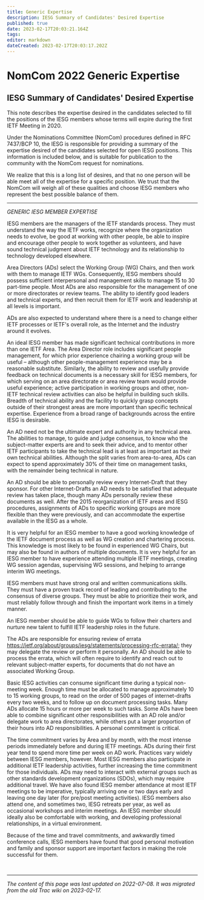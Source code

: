 ```yaml
---
title: Generic Expertise
description: IESG Summary of Candidates' Desired Expertise
published: true
date: 2023-02-17T20:03:21.164Z
tags: 
editor: markdown
dateCreated: 2023-02-17T20:03:17.202Z
---
```


# NomCom 2022 Generic Expertise

## IESG Summary of Candidates' Desired Expertise

This note describes the expertise desired in the candidates selected to fill the positions of the IESG members whose terms will expire during the first IETF Meeting in 2020.

Under the Nominations Committee (NomCom) procedures defined in RFC 7437/BCP 10, the IESG is responsible for providing a summary of the expertise desired of the candidates selected for open IESG positions. This information is included below, and is suitable for publication to the community with the NomCom request for nominations.

We realize that this is a long list of desires, and that no one person will be able meet all of the expertise for a specific position. We trust that the NomCom will weigh all of these qualities and choose IESG members who represent the best possible balance of them.

---

*GENERIC IESG MEMBER EXPERTISE*

IESG members are the managers of the IETF standards process. They must understand the way the IETF works, recognize where the organization needs to evolve, be good at working with other people, be able to inspire and encourage other people to work together as volunteers, and have sound technical judgment about IETF technology and its relationship to technology developed elsewhere.

Area Directors (ADs) select the Working Group (WG) Chairs, and then work with them to manage IETF WGs. Consequently, IESG members should possess sufficient interpersonal and management skills to manage 15 to 30 part-time people. Most ADs are also responsible for the management of one or more directorates or review teams. The ability to identify good leaders and technical experts, and then recruit them for IETF work and leadership at all levels is important.

ADs are also expected to understand where there is a need to change either IETF processes or IETF's overall role, as the Internet and the industry around it evolves.

An ideal IESG member has made significant technical contributions in more than one IETF Area. The Area Director role includes significant people management, for which prior experience chairing a working group will be useful – although other people-management experience may be a reasonable substitute. Similarly, the ability to review and usefully provide feedback on technical documents is a necessary skill for IESG members, for which serving on an area directorate or area review team would provide useful experience; active participation in working groups and other, non-IETF technical review activities can also be helpful in building such skills. Breadth of technical ability and the facility to quickly grasp concepts outside of their strongest areas are more important than specific technical expertise. Experience from a broad range of backgrounds across the entire IESG is desirable.

An AD need not be the ultimate expert and authority in any technical area. The abilities to manage, to guide and judge consensus, to know who the subject-matter experts are and to seek their advice, and to mentor other IETF participants to take the technical lead is at least as important as their own technical abilities. Although the split varies from area-to-area, ADs can expect to spend approximately 30% of their time on management tasks, with the remainder being technical in nature.

An AD should be able to personally review every Internet-Draft that they sponsor. For other Internet-Drafts an AD needs to be satisfied that adequate review has taken place, though many ADs personally review these documents as well. After the 2015 reorganization of IETF areas and IESG procedures, assignments of ADs to specific working groups are more flexible than they were previously, and can accommodate the expertise available in the IESG as a whole.

It is very helpful for an IESG member to have a good working knowledge of the IETF document process as well as WG creation and chartering process. This knowledge is most likely to be found in experienced WG Chairs, but may also be found in authors of multiple documents. It is very helpful for an IESG member to have experience attending multiple IETF meetings, creating WG session agendas, supervising WG sessions, and helping to arrange interim WG meetings.

IESG members must have strong oral and written communications skills. They must have a proven track record of leading and contributing to the consensus of diverse groups. They must be able to prioritize their work, and must reliably follow through and finish the important work items in a timely manner.

An IESG member should be able to guide WGs to follow their charters and nurture new talent to fulfill IETF leadership roles in the future.

The ADs are responsible for ensuring review of errata ​https://ietf.org/about/groups/iesg/statements/processing-rfc-errata/; they may delegate the review or perform it personally. An AD should be able to process the errata, which will often require to identify and reach out to relevant subject-matter experts, for documents that do not have an associated Working Group.

Basic IESG activities can consume significant time during a typical non-meeting week. Enough time must be allocated to manage approximately 10 to 15 working groups, to read on the order of 500 pages of internet-drafts every two weeks, and to follow up on document processing tasks. Many ADs allocate 15 hours or more per week to such tasks. Some ADs have been able to combine significant other responsibilities with an AD role and/or delegate work to area directorates, while others put a larger proportion of their hours into AD responsibilities. A personal commitment is critical.

The time commitment varies by Area and by month, with the most intense periods immediately before and during IETF meetings. ADs during their first year tend to spend more time per week on AD work. Practices vary widely between IESG members, however. Most IESG members also participate in additional IETF leadership activities, further increasing the time commitment for those individuals. ADs may need to interact with external groups such as other standards development organizations (SDOs), which may require additional travel. We have also found IESG member attendance at most IETF meetings to be imperative, typically arriving one or two days early and leaving one day later (for pre/post meeting activities). IESG members also attend one, and sometimes two, IESG retreats per year, as well as occasional workshops and interim meetings. An IESG member should ideally also be comfortable with working, and developing professional relationships, in a virtual environment.

Because of the time and travel commitments, and awkwardly timed conference calls, IESG members have found that good personal motivation and family and sponsor support are important factors in making the role successful for them.


&nbsp;
&nbsp;
&nbsp;

---

*The content of this page was last updated on 2022-07-08. It was migrated from the old Trac wiki on 2023-02-17.*